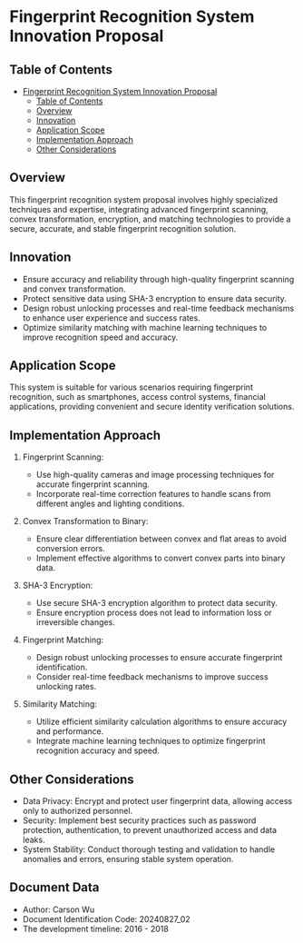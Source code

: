 # Fingerprint Recognition System Innovation Proposal

## Table of Contents

- [Fingerprint Recognition System Innovation Proposal](#fingerprint-recognition-system-innovation-proposal)
  - [Table of Contents](#table-of-contents)
  - [Overview](#overview)
  - [Innovation](#innovation)
  - [Application Scope](#application-scope)
  - [Implementation Approach](#implementation-approach)
  - [Other Considerations](#other-considerations)

## Overview

This fingerprint recognition system proposal involves highly specialized techniques and expertise, integrating advanced fingerprint scanning, convex transformation, encryption, and matching technologies to provide a secure, accurate, and stable fingerprint recognition solution.

## Innovation

- Ensure accuracy and reliability through high-quality fingerprint scanning and convex transformation.
- Protect sensitive data using SHA-3 encryption to ensure data security.
- Design robust unlocking processes and real-time feedback mechanisms to enhance user experience and success rates.
- Optimize similarity matching with machine learning techniques to improve recognition speed and accuracy.

## Application Scope

This system is suitable for various scenarios requiring fingerprint recognition, such as smartphones, access control systems, financial applications, providing convenient and secure identity verification solutions.

## Implementation Approach

1. Fingerprint Scanning:
   - Use high-quality cameras and image processing techniques for accurate fingerprint scanning.
   - Incorporate real-time correction features to handle scans from different angles and lighting conditions.

2. Convex Transformation to Binary:
   - Ensure clear differentiation between convex and flat areas to avoid conversion errors.
   - Implement effective algorithms to convert convex parts into binary data.

3. SHA-3 Encryption:
   - Use secure SHA-3 encryption algorithm to protect data security.
   - Ensure encryption process does not lead to information loss or irreversible changes.

4. Fingerprint Matching:
   - Design robust unlocking processes to ensure accurate fingerprint identification.
   - Consider real-time feedback mechanisms to improve success unlocking rates.

5. Similarity Matching:
   - Utilize efficient similarity calculation algorithms to ensure accuracy and performance.
   - Integrate machine learning techniques to optimize fingerprint recognition accuracy and speed.

## Other Considerations

- Data Privacy: Encrypt and protect user fingerprint data, allowing access only to authorized personnel.
- Security: Implement best security practices such as password protection, authentication, to prevent unauthorized access and data leaks.
- System Stability: Conduct thorough testing and validation to handle anomalies and errors, ensuring stable system operation.

## Document Data

- Author: Carson Wu
- Document Identification Code: 20240827_02
- The development timeline: 2016 - 2018
